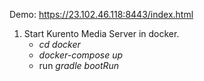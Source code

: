 Demo: https://23.102.46.118:8443/index.html

1) Start Kurento Media Server in docker.
   * *cd docker*
   * *docker-compose up*
   * run *gradle bootRun*
   
   
